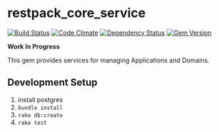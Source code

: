 # restpack_core_service

[![Build Status](https://travis-ci.org/RestPack/restpack_core_service.png?branch=master)](https://travis-ci.org/RestPack/restpack_core_service) [![Code Climate](https://codeclimate.com/github/RestPack/restpack_core_service.png)](https://codeclimate.com/github/RestPack/restpack_core_service) [![Dependency Status](https://gemnasium.com/RestPack/restpack_core_service.png)](https://gemnasium.com/RestPack/restpack_core_service) [![Gem Version](https://badge.fury.io/rb/restpack_core_service.png)](http://badge.fury.io/rb/restpack_core_service)

**Work In Progress**

This gem provides services for managing Applications and Domains.

## Development Setup

1. install postgres
2. `bundle install`
3. `rake db:create`
4. `rake test`
